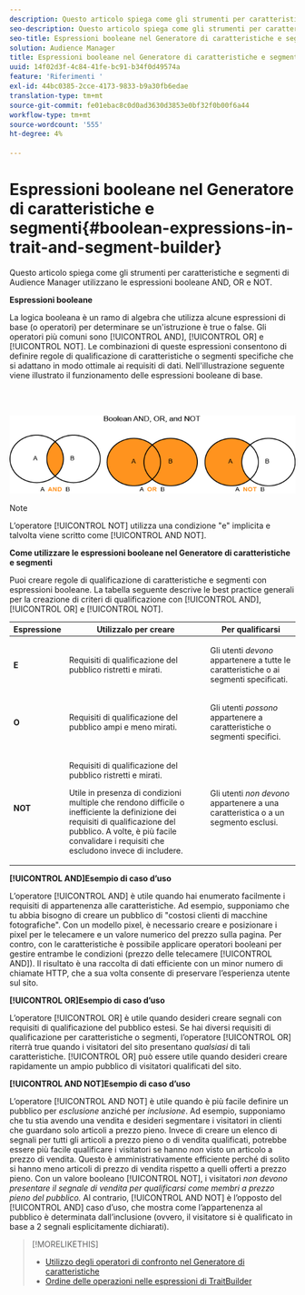 ```yaml
---
description: Questo articolo spiega come gli strumenti per caratteristiche e segmenti di Audience Manager utilizzano le espressioni booleane AND, OR e NOT.
seo-description: Questo articolo spiega come gli strumenti per caratteristiche e segmenti di Audience Manager utilizzano le espressioni booleane AND, OR e NOT.
seo-title: Espressioni booleane nel Generatore di caratteristiche e segmenti
solution: Audience Manager
title: Espressioni booleane nel Generatore di caratteristiche e segmenti
uuid: 14f02d3f-4c84-41fe-bc91-b34f0d49574a
feature: 'Riferimenti '
exl-id: 44bc0385-2cce-4173-9833-b9a30fb6edae
translation-type: tm+mt
source-git-commit: fe01ebac8c0d0ad3630d3853e0bf32f0b00f6a44
workflow-type: tm+mt
source-wordcount: '555'
ht-degree: 4%

---
```


# Espressioni booleane nel Generatore di caratteristiche e segmenti{#boolean-expressions-in-trait-and-segment-builder}

Questo articolo spiega come gli strumenti per caratteristiche e segmenti di Audience Manager utilizzano le espressioni booleane AND, OR e NOT.

<!-- 

c_tb_boolean.xml

 -->

**Espressioni booleane**

La logica booleana è un ramo di algebra che utilizza alcune espressioni di base (o operatori) per determinare se un&#39;istruzione è true o false. Gli operatori più comuni sono [!UICONTROL AND], [!UICONTROL OR] e [!UICONTROL NOT]. Le combinazioni di queste espressioni consentono di definire regole di qualificazione di caratteristiche o segmenti specifiche che si adattano in modo ottimale ai requisiti di dati. Nell&#39;illustrazione seguente viene illustrato il funzionamento delle espressioni booleane di base.

<br> 

![](assets/BooleanOverview_small.png)

>[!NOTE]
>
>L’operatore [!UICONTROL NOT] utilizza una condizione &quot;e&quot; implicita e talvolta viene scritto come [!UICONTROL AND NOT].

**Come utilizzare le espressioni booleane nel Generatore di caratteristiche e segmenti**

Puoi creare regole di qualificazione di caratteristiche e segmenti con espressioni booleane. La tabella seguente descrive le best practice generali per la creazione di criteri di qualificazione con [!UICONTROL AND], [!UICONTROL OR] e [!UICONTROL NOT].

<table id="table_C762872C98F54C4A86A2F1C840A86657"> 
 <thead> 
  <tr> 
   <th colname="col1" class="entry"> Espressione </th> 
   <th colname="col2" class="entry"> Utilizzalo per creare </th> 
   <th colname="col3" class="entry"> Per qualificarsi </th> 
  </tr>
 </thead>
 <tbody> 
  <tr> 
   <td colname="col1"> <p><b><span class="wintitle"> E</span></b> </p> </td> 
   <td colname="col2"> <p>Requisiti di qualificazione del pubblico ristretti e mirati. </p> </td> 
   <td colname="col3"> <p>Gli utenti <i>devono</i> appartenere a tutte le caratteristiche o ai segmenti specificati. </p> </td> 
  </tr> 
  <tr> 
   <td colname="col1"> <p><b><span class="wintitle"> O</span></b> </p> </td> 
   <td colname="col2"> <p>Requisiti di qualificazione del pubblico ampi e meno mirati. </p> </td> 
   <td colname="col3"> <p>Gli utenti <i>possono</i> appartenere a caratteristiche o segmenti specifici. </p> </td> 
  </tr> 
  <tr> 
   <td colname="col1"> <p><b><span class="wintitle"> NOT</span></b> </p> </td> 
   <td colname="col2"> <p>Requisiti di qualificazione del pubblico ristretti e mirati. </p> <p>Utile in presenza di condizioni multiple che rendono difficile o inefficiente la definizione dei requisiti di qualificazione del pubblico. A volte, è più facile convalidare i requisiti che escludono invece di includere. </p> </td> 
   <td colname="col3"> <p>Gli utenti <i>non devono </i> appartenere a una caratteristica o a un segmento esclusi. </p> </td> 
  </tr> 
 </tbody> 
</table>

**[!UICONTROL AND]Esempio di caso d’uso**

L’operatore [!UICONTROL AND] è utile quando hai enumerato facilmente i requisiti di appartenenza alle caratteristiche. Ad esempio, supponiamo che tu abbia bisogno di creare un pubblico di &quot;costosi clienti di macchine fotografiche&quot;. Con un modello pixel, è necessario creare e posizionare i pixel per le telecamere e un valore numerico del prezzo sulla pagina. Per contro, con le caratteristiche è possibile applicare operatori booleani per gestire entrambe le condizioni (prezzo delle telecamere [!UICONTROL AND]). Il risultato è una raccolta di dati efficiente con un minor numero di chiamate HTTP, che a sua volta consente di preservare l’esperienza utente sul sito.

**[!UICONTROL OR]Esempio di caso d’uso**

L’operatore [!UICONTROL OR] è utile quando desideri creare segnali con requisiti di qualificazione del pubblico estesi. Se hai diversi requisiti di qualificazione per caratteristiche o segmenti, l’operatore [!UICONTROL OR] riterrà true quando i visitatori del sito presentano *qualsiasi* di tali caratteristiche. [!UICONTROL OR] può essere utile quando desideri creare rapidamente un ampio pubblico di visitatori qualificati del sito.

**[!UICONTROL AND NOT]Esempio di caso d’uso**

L’operatore [!UICONTROL AND NOT] è utile quando è più facile definire un pubblico per *esclusione* anziché per *inclusione*. Ad esempio, supponiamo che tu stia avendo una vendita e desideri segmentare i visitatori in clienti che guardano solo articoli a prezzo pieno. Invece di creare un elenco di segnali per tutti gli articoli a prezzo pieno o di vendita qualificati, potrebbe essere più facile qualificare i visitatori se hanno *non* visto un articolo a prezzo di vendita. Questo è amministrativamente efficiente perché di solito si hanno meno articoli di prezzo di vendita rispetto a quelli offerti a prezzo pieno. Con un valore booleano [!UICONTROL NOT], i visitatori *non devono presentare il segnale di vendita per qualificarsi come membri a prezzo pieno del pubblico.* Al contrario, [!UICONTROL AND NOT] è l’opposto del [!UICONTROL AND] caso d’uso, che mostra come l’appartenenza al pubblico è determinata dall’inclusione (ovvero, il visitatore si è qualificato in base a 2 segnali esplicitamente dichiarati).

>[!MORELIKETHIS]
>
>* [Utilizzo degli operatori di confronto nel Generatore di caratteristiche](../features/traits/trait-comparison-operators.md)
>* [Ordine delle operazioni nelle espressioni di TraitBuilder](../features/traits/trait-operator-precedence.md)

